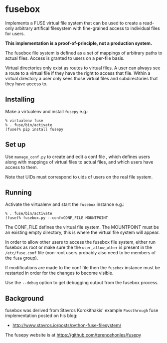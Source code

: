 fusebox
=======

Implements a FUSE virtual file system that can be used to create a read-only
arbitrary artifical filesystem with fine-grained access to individual files
for users.

**This implementation is a proof-of-principle, not a production system.**

The fusebox file system is defined as a set of mappings of arbitrary paths
to actual files. Access is granted to users on a per-file basis.

Virtual directories only exist as routes to virtual files. A user can always
see a route to a virtual file if they have the right to access that file.
Within a virtual directory a user only sees those virtual files and
subdirectories that they have access to.

Installing
----------

Make a virtualenv and install `fusepy` e.g.:

    % virtualenv fuse
    % . fuse/bin/activate
    (fuse)% pip install fusepy

Set up
------

Use `manage_conf.py` to create and edit a conf file , which defines users
along with mappings of virtual files to actual files, and which users have
access to them.

Note that UIDs must correspond to uids of users on the real file system.

Running
-------

Activate the virtualenv and start the `fusebox` instance e.g.:

    % . fuse/bin/activate
    (fuse)% fusebox.py --conf=CONF_FILE MOUNTPOINT

The CONF_FILE defines the virtual file system. The MOUNTPOINT must be an
existing empty directory, this is where the virtual file system will
appear.

In order to allow other users to access the fusebox file system, either run
fusebox as root or make sure the the `user_allow_other` is present in the
`/etc/fuse.conf` file (non-root users probably also need to be members of
the `fuse` group).

If modifications are made to the conf file then the `fusebox` instance must
be restarted in order for the changes to become visible.

Use the `--debug` option to get debugging output from the fusebox process.

Background
----------

fusebox was derived from Stavros Korokithakis' example `Passthrough`
fuse implementation posted on his blog:

 * <http://www.stavros.io/posts/python-fuse-filesystem/>

The fusepy website is at <https://github.com/terencehonles/fusepy>

